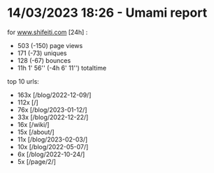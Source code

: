 # 14/03/2023 18:26 - Umami report
for www.shifeiti.com [24h] :

 - 503 (-150) page views
 - 171 (-73) uniques
 - 128 (-67) bounces
 - 11h 1' 56'' (-4h 6' 11'') totaltime


top 10 urls:
 - 163x [/blog/2022-12-09/]
 - 112x [/]
 - 76x [/blog/2023-01-12/]
 - 33x [/blog/2022-12-22/]
 - 16x [/wiki/]
 - 15x [/about/]
 - 11x [/blog/2023-02-03/]
 - 10x [/blog/2022-05-07/]
 - 6x [/blog/2022-10-24/]
 - 5x [/page/2/]


